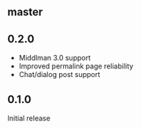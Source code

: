 ## master


## 0.2.0

- Middlman 3.0 support
- Improved permalink page reliability
- Chat/dialog post support

## 0.1.0

Initial release
